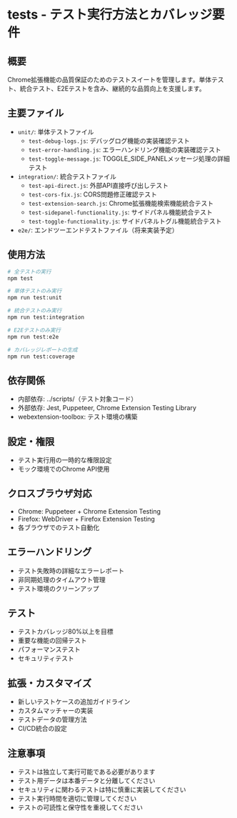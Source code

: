 # tests - テスト実行方法とカバレッジ要件

## 概要
Chrome拡張機能の品質保証のためのテストスイートを管理します。単体テスト、統合テスト、E2Eテストを含み、継続的な品質向上を支援します。

## 主要ファイル
- `unit/`: 単体テストファイル
  - `test-debug-logs.js`: デバッグログ機能の実装確認テスト
  - `test-error-handling.js`: エラーハンドリング機能の実装確認テスト
  - `test-toggle-message.js`: TOGGLE_SIDE_PANELメッセージ処理の詳細テスト
- `integration/`: 統合テストファイル
  - `test-api-direct.js`: 外部API直接呼び出しテスト
  - `test-cors-fix.js`: CORS問題修正確認テスト
  - `test-extension-search.js`: Chrome拡張機能検索機能統合テスト
  - `test-sidepanel-functionality.js`: サイドパネル機能統合テスト
  - `test-toggle-functionality.js`: サイドパネルトグル機能統合テスト
- `e2e/`: エンドツーエンドテストファイル（将来実装予定）

## 使用方法
```bash
# 全テストの実行
npm test

# 単体テストのみ実行
npm run test:unit

# 統合テストのみ実行
npm run test:integration

# E2Eテストのみ実行
npm run test:e2e

# カバレッジレポートの生成
npm run test:coverage
```

## 依存関係
- 内部依存: ../scripts/（テスト対象コード）
- 外部依存: Jest, Puppeteer, Chrome Extension Testing Library
- webextension-toolbox: テスト環境の構築

## 設定・権限
- テスト実行用の一時的な権限設定
- モック環境でのChrome API使用

## クロスブラウザ対応
- Chrome: Puppeteer + Chrome Extension Testing
- Firefox: WebDriver + Firefox Extension Testing
- 各ブラウザでのテスト自動化

## エラーハンドリング
- テスト失敗時の詳細なエラーレポート
- 非同期処理のタイムアウト管理
- テスト環境のクリーンアップ

## テスト
- テストカバレッジ80%以上を目標
- 重要な機能の回帰テスト
- パフォーマンステスト
- セキュリティテスト

## 拡張・カスタマイズ
- 新しいテストケースの追加ガイドライン
- カスタムマッチャーの実装
- テストデータの管理方法
- CI/CD統合の設定

## 注意事項
- テストは独立して実行可能である必要があります
- テスト用データは本番データと分離してください
- セキュリティに関わるテストは特に慎重に実装してください
- テスト実行時間を適切に管理してください
- テストの可読性と保守性を重視してください
